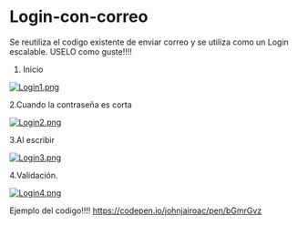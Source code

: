 # Login-con-correo
Se reutiliza el codigo existente de enviar correo y se utiliza como un Login escalable. USELO como guste!!!!


1. Inicio

[![Login1.png](https://i.postimg.cc/9Q0GsMWb/Login1.png)](https://postimg.cc/5XcYCfQQ)


2.Cuando la contraseña es corta 

[![Login2.png](https://i.postimg.cc/GhhYs2sR/Login2.png)](https://postimg.cc/grQrCGDt)


3.Al escribir

[![Login3.png](https://i.postimg.cc/m2tksFHP/Login3.png)](https://postimg.cc/KRhx7jQb)



4.Validación.

[![Login4.png](https://i.postimg.cc/pLBLQYN1/Login4.png)](https://postimg.cc/SnJ4k9xW)



Ejemplo del codigo!!!!
https://codepen.io/johnjairoac/pen/bGmrGvz


